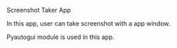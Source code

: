 Screenshot Taker App

In this app, user can take screenshot with a app window.

Pyautogui module is used in this app.
